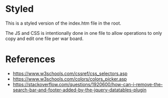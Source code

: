 # Styled

This is a styled version of the index.htm file in the root.

The JS and CSS is intentionally done in one file to allow operations to only copy and edit one file per war board.

# References

* https://www.w3schools.com/cssref/css_selectors.asp
* https://www.w3schools.com/colors/colors_picker.asp
* https://stackoverflow.com/questions/1920600/how-can-i-remove-the-search-bar-and-footer-added-by-the-jquery-datatables-plugin